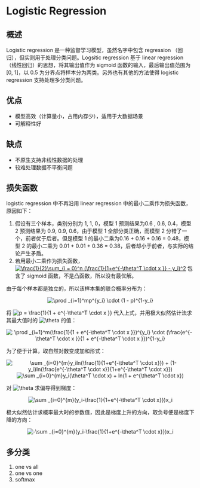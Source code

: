 # Logistic Regression

## 概述

Logistic regression 是一种监督学习模型，虽然名字中包含 regression （回归），但实则用于处理分类问题。Logsitic regression 基于 linear regression （线性回归）的思想，将其输出值作为 sigmoid 函数的输入，最后输出值范围为 [0, 1]，以 0.5 为分界点将样本分为两类。另外也有其他的方法使得 logistic regression 支持处理多分类问题。

## 优点

- 模型高效（计算量小，占用内存少），适用于大数据场景
- 可解释性好

## 缺点

- 不原生支持非线性数据的处理
- 较难处理数据不平衡问题

## 损失函数

logistic regression 中不再沿用 linear regression 中的最小二乘作为损失函数，原因如下：

1. 假设有三个样本，类别分别为 1, 1, 0，模型 1 预测结果为0.6 , 0.6, 0.4，模型 2 预测结果为 0.9, 0.9, 0.6，由于模型 1 全部分类正确，而模型 2 分错了一个，前者优于后者。但是模型 1 的最小二乘为0.16 + 0.16 + 0.16 = 0.48，模型 2 的最小二乘为 0.01 + 0.01 + 0.36 = 0.38，后者却小于前者，与实际的结论产生矛盾。
2. 若用最小二乘作为损失函数，<a href="https://www.codecogs.com/eqnedit.php?latex=\frac{1}{2}\sum_{i&space;=&space;0}^n&space;(\frac{1}{1&plus;e^{-\theta^T&space;\cdot&space;x&space;}}&space;-&space;y_i)^2" target="_blank"><img src="https://latex.codecogs.com/gif.latex?\frac{1}{2}\sum_{i&space;=&space;0}^n&space;(\frac{1}{1&plus;e^{-\theta^T&space;\cdot&space;x&space;}}&space;-&space;y_i)^2" title="\frac{1}{2}\sum_{i = 0}^n (\frac{1}{1+e^{-\theta^T \cdot x }} - y_i)^2" /></a> 包含了 sigmoid 函数，不是凸函数，所以没有最优解。

由于每个样本都是独立的，所以该样本集的联合概率分布为：

<div  align="center"> 
<img src="https://latex.codecogs.com/gif.latex?\prod&space;_{i=1}^mp^{y_i}&space;\cdot&space;(1&space;-&space;p)^{1-y_i}" title="\prod _{i=1}^mp^{y_i} \cdot (1 - p)^{1-y_i}" />
</div>

将 <img src="https://latex.codecogs.com/gif.latex?p&space;=&space;\frac{1}{1&space;&plus;&space;e^{-\theta^T&space;\cdot&space;x&space;}}" title="p = \frac{1}{1 + e^{-\theta^T \cdot x }}" /> 代入上式，并用极大似然估计法求其最大值时的 <img src="https://latex.codecogs.com/gif.latex?\theta" title="\theta" /> 的值：

<div  align="center"> 
<img src="https://latex.codecogs.com/gif.latex?\prod&space;_{i=1}^m(\frac{1}{1&space;&plus;&space;e^{-\theta^T&space;\cdot&space;x&space;}})^{y_i}&space;\cdot&space;(\frac{e^{-\theta^T&space;\cdot&space;x&space;}}{1&space;&plus;&space;e^{-\theta^T&space;\cdot&space;x&space;}})^{1-y_i}" title="\prod _{i=1}^m(\frac{1}{1 + e^{-\theta^T \cdot x }})^{y_i} \cdot (\frac{e^{-\theta^T \cdot x }}{1 + e^{-\theta^T \cdot x }})^{1-y_i}" />
</div>

为了便于计算，取自然对数变成加和形式：

<div  align="center"> 
<img src="https://latex.codecogs.com/gif.latex?\sum&space;_{i=0}^{m}y_iln(\frac{1}{1&plus;e^{-\theta^T&space;\cdot&space;x}})&space;&plus;&space;(1-y_i)ln(\frac{e^{-\theta^T&space;\cdot&space;x}}{1&plus;e^{-\theta^T&space;\cdot&space;x}})" title="\sum _{i=0}^{m}y_iln(\frac{1}{1+e^{-\theta^T \cdot x}}) + (1-y_i)ln(\frac{e^{-\theta^T \cdot x}}{1+e^{-\theta^T \cdot x}})" />
</div>

<div  align="center"> 
<img src="https://latex.codecogs.com/gif.latex?\sum&space;_{i=0}^{m}y_i(\theta^T&space;\cdot&space;x)&space;&plus;&space;ln(1&space;&plus;&space;e^{\theta^T&space;\cdot&space;x})" title="\sum _{i=0}^{m}y_i(\theta^T \cdot x) + ln(1 + e^{\theta^T \cdot x})" />
</div>

对 <img src="https://latex.codecogs.com/gif.latex?\theta" title="\theta" /> 求偏导得到梯度：

<div  align="center"> 
<img src="https://latex.codecogs.com/gif.latex?\sum&space;_{i=0}^{m}(y_i-\frac{1}{1&plus;e^{-\theta^T&space;\cdot&space;x}})x_i" title="\sum _{i=0}^{m}(y_i-\frac{1}{1+e^{-\theta^T \cdot x}})x_i" />
</div>

极大似然估计求概率最大时的参数值，因此是梯度上升的方向，取负号便是梯度下降的方向：

<div  align="center"> 
<img src="https://latex.codecogs.com/gif.latex?-\sum&space;_{i=0}^{m}(y_i-\frac{1}{1&plus;e^{-\theta^T&space;\cdot&space;x}})x_i" title="-\sum _{i=0}^{m}(y_i-\frac{1}{1+e^{-\theta^T \cdot x}})x_i" />
</div> 

## 多分类

1. one vs all
2. one vs one
3. softmax
